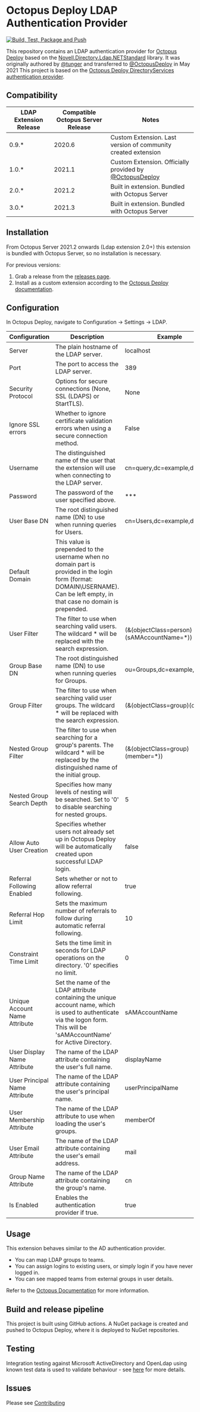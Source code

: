 # Octopus Deploy LDAP Authentication Provider

[![Build, Test, Package and Push](https://github.com/OctopusDeploy/LdapAuthenticationProvider/actions/workflows/main.yml/badge.svg)](https://github.com/OctopusDeploy/LdapAuthenticationProvider/actions/workflows/main.yml)

This repository contains an LDAP authentication provider for [Octopus Deploy][1] based on the [Novell.Directory.Ldap.NETStandard][2] library.
It was originally authored by [@tunger](https://github.com/tunger) and transferred to [@OctopusDeploy](https://github.com/OctopusDeploy) in May 2021
This project is based on the [Octopus Deploy DirectoryServices authentication provider][3].

## Compatibility

| LDAP Extension Release | Compatible Octopus Server Release | Notes |
|---|---|---|
| 0.9.* | 2020.6 | Custom Extension.  Last version of community created extension |
| 1.0.* | 2021.1 | Custom Extension.  Officially provided by [@OctopusDeploy](https://github.com/OctopusDeploy) |
| 2.0.* | 2021.2 | Built in extension. Bundled with Octopus Server |
| 3.0.* | 2021.3 | Built in extension. Bundled with Octopus Server |

## Installation

From Octopus Server 2021.2 onwards (Ldap extension 2.0+) this extension is bundled with Octopus Server, so no installation is necessary.

For previous versions:

1. Grab a release from the [releases page](https://github.com/OctopusDeploy/LdapAuthenticationProvider/releases).
2. Install as a custom extension according to the [Octopus Deploy documentation][4].

## Configuration

In Octopus Deploy, navigate to Configuration -> Settings -> LDAP.

|Configuration|Description|Example|
|---|---|---|
|Server|The plain hostname of the LDAP server.|localhost|
|Port|The port to access the LDAP server.|389|
|Security Protocol|Options for secure connections (None, SSL (LDAPS) or StartTLS).|None|
|Ignore SSL errors|Whether to ignore certificate validation errors when using a secure connection method.|False|
|Username|The distinguished name of the user that the extension will use when connecting to the LDAP server.|cn=query,dc=example,dc=org|
|Password|The password of the user specified above.|***|
|User Base DN|The root distinguished name (DN) to use when running queries for Users.|cn=Users,dc=example,dc=org|
|Default Domain|This value is prepended to the username when no domain part is provided in the login form (format: DOMAIN\USERNAME). Can be left empty, in that case no domain is prepended.|
|User Filter|The filter to use when searching valid users. The wildcard * will be replaced with the search expression.|(&(objectClass=person)(sAMAccountName=*))|
|Group Base DN|The root distinguished name (DN) to use when running queries for Groups.|ou=Groups,dc=example,dc=org|
|Group Filter|The filter to use when searching valid user groups. The wildcard * will be replaced with the search expression.|(&(objectClass=group)(cn=*))|
|Nested Group Filter|The filter to use when searching for a group's parents. The wildcard * will be replaced by the distinguished name of the initial group.|(&(objectClass=group)(member=*))|
|Nested Group Search Depth|Specifies how many levels of nesting will be searched. Set to '0' to disable searching for nested groups.|5|
|Allow Auto User Creation|Specifies whether users not already set up in Octopus Deploy will be automatically created upon successful LDAP login.|false|
|Referral Following Enabled|Sets whether or not to allow referral following.|true|
|Referral Hop Limit|Sets the maximum number of referrals to follow during automatic referral following.|10|
|Constraint Time Limit|Sets the time limit in seconds for LDAP operations on the directory.  '0' specifies no limit.|0|
|Unique Account Name Attribute|Set the name of the LDAP attribute containing the unique account name, which is used to authenticate via the logon form.  This will be 'sAMAccountName' for Active Directory.|sAMAccountName|
|User Display Name Attribute|The name of the LDAP attribute containing the user's full name.|displayName|
|User Principal Name Attribute|The name of the LDAP attribute containing the user's principal name.|userPrincipalName|
|User Membership Attribute|The name of the LDAP attribute to use when loading the user's groups.|memberOf|
|User Email Attribute|The name of the LDAP attribute containing the user's email address.|mail|
|Group Name Attribute|The name of the LDAP attribute containing the group's name.|cn|
|Is Enabled|Enables the authentication provider if true.|true|

## Usage

This extension behaves similar to the AD authentication provider. 
- You can map LDAP groups to teams.
- You can assign logins to existing users, or simply login if you have never logged in.
- You can see mapped teams from external groups in user details.

Refer to the [Octopus Documentation][5] for more information.

[1]: https://octopus.com
[2]: https://github.com/dsbenghe/Novell.Directory.Ldap.NETStandard
[3]: https://github.com/OctopusDeploy/DirectoryServicesAuthenticationProvider
[4]: https://octopus.com/docs/administration/server-extensibility/installing-a-custom-server-extension
[5]: https://octopus.com/docs/security/users-and-teams/external-groups-and-roles

## Build and release pipeline

This project is built using GitHub actions. A NuGet package is created and pushed to Octopus Deploy, where it is deployed to NuGet repositories.

## Testing

Integration testing against Microsoft ActiveDirectory and OpenLdap using known test data is used to validate behaviour - see [here](source/Ldap.Integration.Tests/README.md) for more details.

## Issues

Please see [Contributing](CONTRIBUTING.md)
